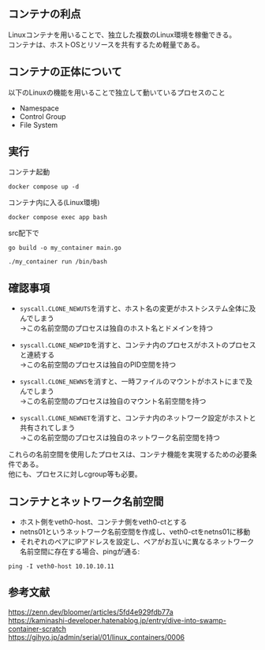 ## コンテナの利点
Linuxコンテナを用いることで、独立した複数のLinux環境を稼働できる。<br>
コンテナは、ホストOSとリソースを共有するため軽量である。

## コンテナの正体について
以下のLinuxの機能を用いることで独立して動いているプロセスのこと
- Namespace
- Control Group
- File System

## 実行
コンテナ起動
```
docker compose up -d
```
コンテナ内に入る(Linux環境)
```
docker compose exec app bash
```
src配下で
```
go build -o my_container main.go
```
```
./my_container run /bin/bash
```

## 確認事項
- `syscall.CLONE_NEWUTS`を消すと、ホスト名の変更がホストシステム全体に及んでしまう<br>
→この名前空間のプロセスは独自のホスト名とドメインを持つ

- `syscall.CLONE_NEWPID`を消すと、コンテナ内のプロセスがホストのプロセスと連続する<br>
→この名前空間のプロセスは独自のPID空間を持つ

- `syscall.CLONE_NEWNS`を消すと、一時ファイルのマウントがホストにまで及んでしまう<br>
→この名前空間のプロセスは独自のマウント名前空間を持つ

- `syscall.CLONE_NEWNET`を消すと、コンテナ内のネットワーク設定がホストと共有されてしまう<br>
→この名前空間のプロセスは独自のネットワーク名前空間を持つ

これらの名前空間を使用したプロセスは、コンテナ機能を実現するための必要条件である。<br>
他にも、プロセスに対しcgroup等も必要。

## コンテナとネットワーク名前空間
- ホスト側をveth0-host、コンテナ側をveth0-ctとする
- netns01というネットワーク名前空間を作成し、veth0-ctをnetns01に移動
- それぞれのペアにIPアドレスを設定し、ペアがお互いに異なるネットワーク名前空間に存在する場合、pingが通る:
```
ping -I veth0-host 10.10.10.11
```



## 参考文献
https://zenn.dev/bloomer/articles/5fd4e929fdb77a<br>
https://kaminashi-developer.hatenablog.jp/entry/dive-into-swamp-container-scratch<br>
https://gihyo.jp/admin/serial/01/linux_containers/0006
